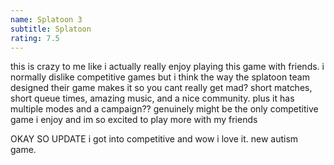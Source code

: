 ```yaml
---
name: Splatoon 3
subtitle: Splatoon
rating: 7.5
---
```


this is crazy to me like i actually really enjoy playing this game with friends. i normally dislike competitive games but i think the way the splatoon team designed their game makes it so you cant really get mad? short matches, short queue times, amazing music, and a nice community. plus it has multiple modes and a campaign?? genuinely might be the only competitive game i enjoy and im so excited to play more with my friends

OKAY SO UPDATE i got into competitive and wow i love it. new autism game.
